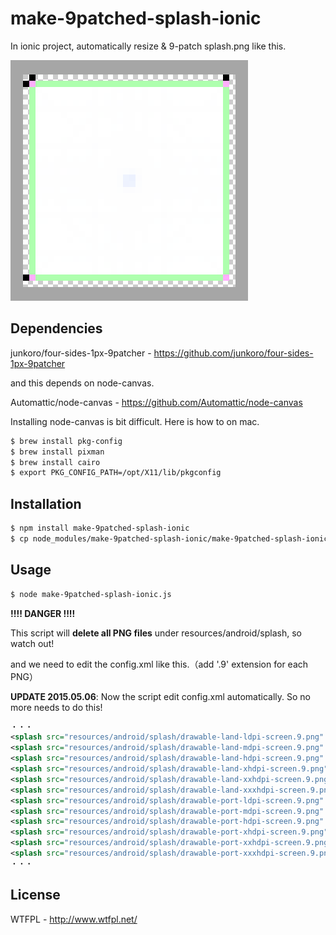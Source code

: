 # make-9patched-splash-ionic
In ionic project, automatically resize & 9-patch splash.png like this.

![FourSide1px9patch.png](img/FourSide1px9patch.png "FourSide1px9patch.png")


## Dependencies

junkoro/four-sides-1px-9patcher - https://github.com/junkoro/four-sides-1px-9patcher

and this depends on node-canvas.

Automattic/node-canvas - https://github.com/Automattic/node-canvas

Installing node-canvas is bit difficult. Here is how to on mac.

```bash
$ brew install pkg-config
$ brew install pixman
$ brew install cairo
$ export PKG_CONFIG_PATH=/opt/X11/lib/pkgconfig
```

## Installation
```bash
$ npm install make-9patched-splash-ionic
$ cp node_modules/make-9patched-splash-ionic/make-9patched-splash-ionic.js .
```

## Usage
```bash
$ node make-9patched-splash-ionic.js
```
**!!!! DANGER !!!!**

This script will **delete all PNG files** under resources/android/splash, so watch out!


and we need to edit the config.xml like this.（add '.9' extension for each PNG）


**UPDATE 2015.05.06**: Now the script edit config.xml automatically. So no more needs to do this!


```xml
・・・
<splash src="resources/android/splash/drawable-land-ldpi-screen.9.png" density="land-ldpi"/>
<splash src="resources/android/splash/drawable-land-mdpi-screen.9.png" density="land-mdpi"/>
<splash src="resources/android/splash/drawable-land-hdpi-screen.9.png" density="land-hdpi"/>
<splash src="resources/android/splash/drawable-land-xhdpi-screen.9.png" density="land-xhdpi"/>
<splash src="resources/android/splash/drawable-land-xxhdpi-screen.9.png" density="land-xxhdpi"/>
<splash src="resources/android/splash/drawable-land-xxxhdpi-screen.9.png" density="land-xxxhdpi"/>
<splash src="resources/android/splash/drawable-port-ldpi-screen.9.png" density="port-ldpi"/>
<splash src="resources/android/splash/drawable-port-mdpi-screen.9.png" density="port-mdpi"/>
<splash src="resources/android/splash/drawable-port-hdpi-screen.9.png" density="port-hdpi"/>
<splash src="resources/android/splash/drawable-port-xhdpi-screen.9.png" density="port-xhdpi"/>
<splash src="resources/android/splash/drawable-port-xxhdpi-screen.9.png" density="port-xxhdpi"/>
<splash src="resources/android/splash/drawable-port-xxxhdpi-screen.9.png" density="port-xxxhdpi"/>
・・・
```


## License

WTFPL - http://www.wtfpl.net/
